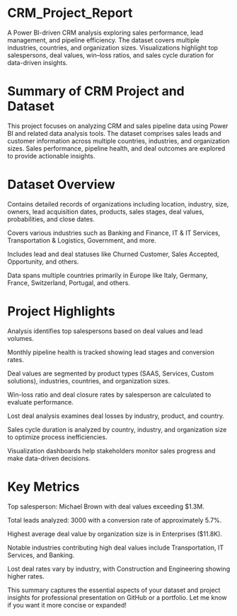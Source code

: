 # CRM_Project_Report
A Power BI-driven CRM analysis exploring sales performance, lead management, and pipeline efficiency. The dataset covers multiple industries, countries, and organization sizes. Visualizations highlight top salespersons, deal values, win–loss ratios, and sales cycle duration for data-driven insights.

# Summary of CRM Project and Dataset
This project focuses on analyzing CRM and sales pipeline data using Power BI and related data analysis tools. The dataset comprises sales leads and customer information across multiple countries, industries, and organization sizes. Sales performance, pipeline health, and deal outcomes are explored to provide actionable insights.

# Dataset Overview
Contains detailed records of organizations including location, industry, size, owners, lead acquisition dates, products, sales stages, deal values, probabilities, and close dates.

Covers various industries such as Banking and Finance, IT & IT Services, Transportation & Logistics, Government, and more.

Includes lead and deal statuses like Churned Customer, Sales Accepted, Opportunity, and others.

Data spans multiple countries primarily in Europe like Italy, Germany, France, Switzerland, Portugal, and others.

# Project Highlights
Analysis identifies top salespersons based on deal values and lead volumes.

Monthly pipeline health is tracked showing lead stages and conversion rates.

Deal values are segmented by product types (SAAS, Services, Custom solutions), industries, countries, and organization sizes.

Win-loss ratio and deal closure rates by salesperson are calculated to evaluate performance.

Lost deal analysis examines deal losses by industry, product, and country.

Sales cycle duration is analyzed by country, industry, and organization size to optimize process inefficiencies.

Visualization dashboards help stakeholders monitor sales progress and make data-driven decisions.

# Key Metrics
Top salesperson: Michael Brown with deal values exceeding $1.3M.

Total leads analyzed: 3000 with a conversion rate of approximately 5.7%.

Highest average deal value by organization size is in Enterprises ($11.8K).

Notable industries contributing high deal values include Transportation, IT Services, and Banking.

Lost deal rates vary by industry, with Construction and Engineering showing higher rates.

This summary captures the essential aspects of your dataset and project insights for professional presentation on GitHub or a portfolio. Let me know if you want it more concise or expanded!
